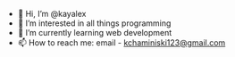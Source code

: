 - 👋 Hi, I’m @kayalex
- 👀 I’m interested in all things programming
- 🌱 I’m currently learning web development
- 📫 How to reach me: email - kchaminiski123@gmail.com

<!---
kayalex/kayalex is a ✨ special ✨ repository because its `README.md` (this file) appears on your GitHub profile.
You can click the Preview link to take a look at your changes.
--->
